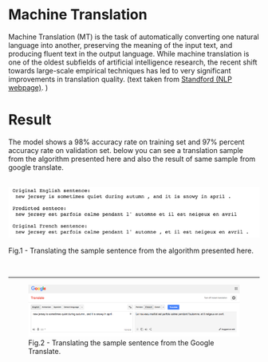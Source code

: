 # Machine Translation
Machine Translation (MT) is the task of automatically converting one natural language into another, preserving the meaning of the input text, and producing fluent text in the output language. While machine translation is one of the oldest subfields of artificial intelligence research, the recent shift towards large-scale empirical techniques has led to very significant improvements in translation quality. (text taken from <a href = "https://nlp.stanford.edu/projects/mt.shtml">Standford (NLP webpage)</a>. )

# Result
The model shows a 98% accuracy rate on training set and 97% percent accuracy rate on validation set. below you can see a translation sample from the algorithm presented here and also the result of same sample from google translate.

<br>

<img src = "./images/result.png">
<p style="font-size: 14px;"> Fig.1 - Translating the sample sentence from the algorithm presented here. </p>

<br>
<hr>

<figure>
  <img src = "./images/google_translate_result.png">
  <figcaption>Fig.2 - Translating the sample sentence from the Google Translate. </figcaption>
</figure>
